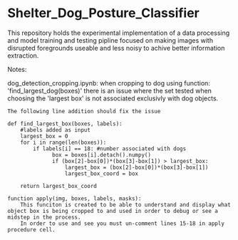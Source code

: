 # Shelter_Dog_Posture_Classifier
 This repository holds the experimental implementation of a data processing and model training and testing pipline focused on making images with disrupted foregrounds useable and less noisy to achive better information extraction.

Notes:

dog_detection_cropping.ipynb:
    when cropping to dog using function:
            'find_largest_dog(boxes)'
    there is an issue where the set tested when choosing the 'largest box' is not associated exclusivly with dog objects.  
    
    The following line addition should fix the issue
    
    def find_largest_box(boxes, labels): 
        #labels added as input
        largest_box = 0
        for i in range(len(boxes)):
            if labels[i] == 18: #number associated with dogs
                  box = boxes[i].detach().numpy()
                  if (box[2]-box[0])*(box[3]-box[1]) > largest_box:
                      largest_box = (box[2]-box[0])*(box[3]-box[1])
                      largest_box_coord = box

        return largest_box_coord

    function apply(img, boxes, labels, masks):
        This funciton is created to be able to understand and display what object box is being cropped to and used in order to debug or see a midstep in the process.  
        In order to use and see you must un-comment lines 15-18 in apply procedure cell.

    

    
